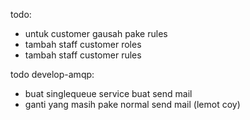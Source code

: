 todo:
- untuk customer gausah pake rules
- tambah staff customer roles
- tambah staff customer rules 


todo develop-amqp:
- buat singlequeue service buat send mail
- ganti yang masih pake normal send mail (lemot coy)